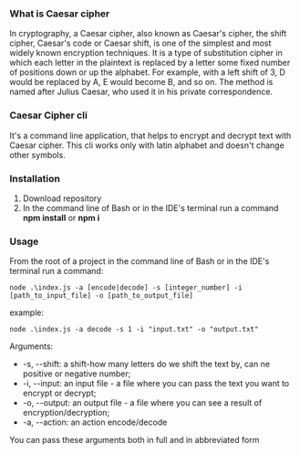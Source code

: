 ### What is Caesar cipher
In cryptography, a Caesar cipher, also known as Caesar's cipher, the shift cipher, Caesar's code or Caesar shift, is one of the simplest and most widely known encryption techniques. It is a type of substitution cipher in which each letter in the plaintext is replaced by a letter some fixed number of positions down or up the alphabet. For example, with a left shift of 3, D would be replaced by A, E would become B, and so on. The method is named after Julius Caesar, who used it in his private correspondence.

### Caesar Cipher cli
It's a command line application, that helps to encrypt and decrypt text with Caesar cipher. This cli works only with latin alphabet and doesn't change other symbols.

### Installation
1. Download repository
2. In the command line of Bash or in the IDE's terminal run a command **npm install** or **npm i**

### Usage
From the root of a project in the command line of Bash or in the IDE's terminal run a command:
```
node .\index.js -a [encode|decode] -s [integer_number] -i [path_to_input_file] -o [path_to_output_file]
```

example: 
```
node .\index.js -a decode -s 1 -i "input.txt" -o "output.txt"
```
Arguments:
* -s, --shift: a shift-how many letters do we shift the text by, can ne positive or negative number;
* -i, --input: an input file - a file where you can pass the text you want to encrypt or decrypt;
* -o, --output: an output file - a file where you can see a result of encryption/decryption;
* -a, --action: an action encode/decode

You can pass these arguments both in full and in abbreviated form


